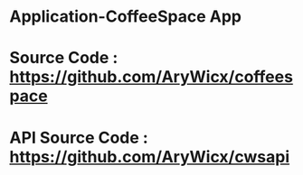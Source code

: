# Application-CoffeeSpace App 
# Source Code : https://github.com/AryWicx/coffeespace 
# API Source Code : https://github.com/AryWicx/cwsapi
